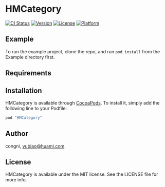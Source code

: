# HMCategory

[![CI Status](http://img.shields.io/travis/congni/HMCategory.svg?style=flat)](https://travis-ci.org/congni/HMCategory)
[![Version](https://img.shields.io/cocoapods/v/HMCategory.svg?style=flat)](http://cocoapods.org/pods/HMCategory)
[![License](https://img.shields.io/cocoapods/l/HMCategory.svg?style=flat)](http://cocoapods.org/pods/HMCategory)
[![Platform](https://img.shields.io/cocoapods/p/HMCategory.svg?style=flat)](http://cocoapods.org/pods/HMCategory)

## Example

To run the example project, clone the repo, and run `pod install` from the Example directory first.

## Requirements

## Installation

HMCategory is available through [CocoaPods](http://cocoapods.org). To install
it, simply add the following line to your Podfile:

```ruby
pod "HMCategory"
```

## Author

congni, yubiao@huami.com

## License

HMCategory is available under the MIT license. See the LICENSE file for more info.
